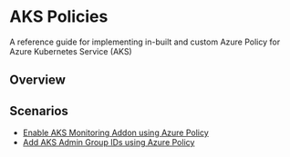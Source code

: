 # AKS Policies
A reference guide for implementing in-built and custom Azure Policy for Azure Kubernetes Service (AKS)

## Overview

## Scenarios

- [Enable AKS Monitoring Addon using Azure Policy](docs/aks-enable-monitoring-addon.md)
- [Add AKS Admin Group IDs using Azure Policy](docs/aks-add-admin-group-ids.md)